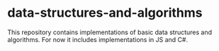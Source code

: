 # data-structures-and-algorithms
This repository contains implementations of basic data structures and algorithms.
For now it includes implementations in JS and C#.

